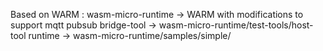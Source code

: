 Based on WARM : 
    wasm-micro-runtime -> WARM with modifications to support mqtt pubsub
	bridge-tool -> wasm-micro-runtime/test-tools/host-tool
	runtime -> wasm-micro-runtime/samples/simple/ 
